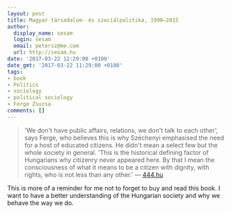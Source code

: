 ```yaml
---
layout: post
title: Magyar társadalom- és szociálpolitika, 1990–2015
author:
  display_name: sesam
  login: sesam
  email: petersz@me.com
  url: http://sesam.hu
date: '2017-03-22 12:29:00 +0100'
date_gmt: '2017-03-22 11:29:00 +0100'
tags:
- book
- Politics
- sociology
- political sociology
- Ferge Zsuzsa
comments: []
---
```


> 'We don't have public affairs, relations, we don't talk to each other', says Ferge, who believes this is why Széchenyi emphasised the need for a host of educated citizens. He didn't mean a select few but the whole society in general. 'This is the historical defining factor of Hungarians why citizenry never appeared here. By that I mean the consciousness of what it means to be a citizen with dignity, with rights, who is not less than any other.' — [444.hu](https://444.hu/2017/03/21/ferge-zsuzsa-nincsenek-kozugyeink-nincsenek-viszonyaink-nem-beszelunk-egymassal)

This is more of a reminder for me not to forget to buy and read this book. I want to have a better understanding of the Hungarian society and why we behave the way we do.

